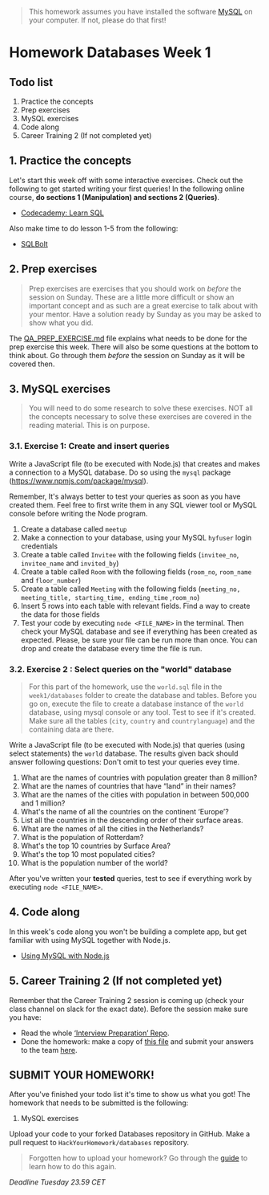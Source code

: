 > This homework assumes you have installed the software [MySQL](https://dev.mysql.com/downloads/installer/) on your
> computer. If not, please do that first!

# Homework Databases Week 1

## Todo list

1. Practice the concepts
2. Prep exercises
3. MySQL exercises
4. Code along
5. Career Training 2 (If not completed yet)

## 1. Practice the concepts

Let's start this week off with some interactive exercises. Check out the following to get started writing your first
queries! In the following online course, **do sections 1 (Manipulation) and sections 2 (Queries)**.

- [Codecademy: Learn SQL](https://www.codecademy.com/learn/learn-sql)

Also make time to do lesson 1-5 from the following:

- [SQLBolt](https://sqlbolt.com/lesson/select_queries_introduction)

## 2. Prep exercises

> Prep exercises are exercises that you should work on _before_ the session on Sunday. These are a little more difficult
> or show an important concept and as such are a great exercise to talk about with your mentor. Have a solution ready by
> Sunday as you may be asked to show what you did.

The [QA_PREP_EXERCISE.md](./QA_PREP_EXERCISE.md) file explains what needs to be done for the prep exercise this week.
There will also be some questions at the bottom to think about. Go through them _before_ the session on Sunday as it
will be covered then.

## 3. MySQL exercises

> You will need to do some research to solve these exercises. NOT all the concepts necessary to solve
> these exercises are covered in the reading material. This is on purpose.

### 3.1. Exercise 1: Create and insert queries

Write a JavaScript file (to be executed with Node.js) that creates and makes a connection to a MySQL database. Do so
using the `mysql` package (https://www.npmjs.com/package/mysql).

Remember, It's always better to test your queries as soon as you have created them. Feel free to first write them in any
SQL viewer tool or MySQL console before writing the Node program.

1. Create a database called `meetup`
2. Make a connection to your database, using your MySQL `hyfuser` login credentials
3. Create a table called `Invitee` with the following fields (`invitee_no`, `invitee_name` and `invited_by`)
4. Create a table called `Room` with the following fields (`room_no`, `room_name` and `floor_number`)
5. Create a table called `Meeting` with the following fields (`meeting_no, meeting_title, starting_time, ending_time`
   ,`room_no`)
6. Insert 5 rows into each table with relevant fields. Find a way to create the data for those fields
7. Test your code by executing `node <FILE_NAME>` in the terminal. Then check your MySQL database and see if everything
   has been created as expected. Please, be sure your file can be run more than once. You can drop and create the
   database every time the file is run.

### 3.2. Exercise 2 : Select queries on the "world" database

> For this part of the homework, use the `world.sql` file in the `week1/databases` folder to create the database and
> tables. Before you go on, execute the file to create a database instance of the `world` database, using mysql console or
> any tool. Test to see if it's created. Make sure all the tables (`city`, `country` and `countrylanguage`) and the
> containing data are there.

Write a JavaScript file (to be executed with Node.js) that queries (using select statements) the `world` database. The
results given back should answer following questions:
Don't omit to test your queries evey time.

1. What are the names of countries with population greater than 8 million?
2. What are the names of countries that have “land” in their names?
3. What are the names of the cities with population in between 500,000 and 1 million?
4. What's the name of all the countries on the continent ‘Europe’?
5. List all the countries in the descending order of their surface areas.
6. What are the names of all the cities in the Netherlands?
7. What is the population of Rotterdam?
8. What's the top 10 countries by Surface Area?
9. What's the top 10 most populated cities?
10. What is the population number of the world?

After you've written your **tested** queries, test to see if everything work by executing `node <FILE_NAME>`.

## 4. Code along

In this week's code along you won't be building a complete app, but get familiar with using MySQL together with Node.js.

- [Using MySQL with Node.js](https://www.youtube.com/watch?v=EN6Dx22cPRI)

## **5. Career Training 2 (If not completed yet)**

Remember that the Career Training 2 session is coming up (check your class channel on slack for the exact date). Before the session make sure you have:

- Read the whole [‘Interview Preparation’ Repo](https://github.com/HackYourFuture/interviewpreparation).
- Done the homework: make a copy of [this file](https://docs.google.com/document/u/2/d/114rTGS4eG6tpkrMAyVIdvgTrnpmkRL6ax_smkw1B0HI/copy) and submit your answers to the team [here](https://hackyourfuture.typeform.com/to/s6zYAugm).

## SUBMIT YOUR HOMEWORK!

After you've finished your todo list it's time to show us what you got! The homework that needs to be submitted is the
following:

1. MySQL exercises

Upload your code to your forked Databases repository in GitHub. Make a pull request to `HackYourHomework/databases`
repository.

> Forgotten how to upload your homework? Go through the [guide](../hand-in-homework-guide.md) to learn how to do this
> again.

_Deadline Tuesday 23.59 CET_
